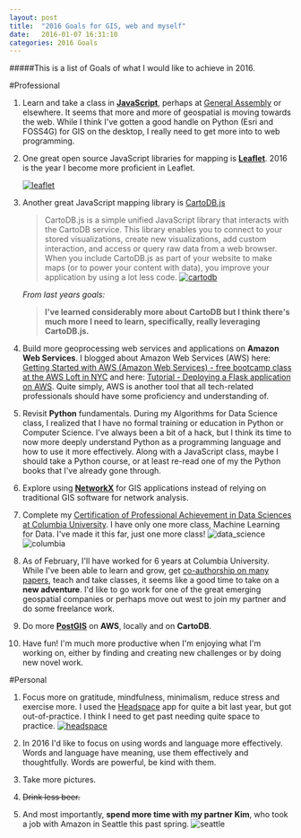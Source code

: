 ```yaml
---
layout: post
title:  "2016 Goals for GIS, web and myself"
date:   2016-01-07 16:31:10
categories: 2016 Goals
---
```


#####This is a list of Goals of what I would like to achieve in 2016. 

#Professional

1. Learn and take a class in **[JavaScript](https://www.javascript.com/)**, perhaps at [General Assembly](https://generalassemb.ly/) or elsewhere. It seems that more and more of geospatial is moving towards the web. While I think I've gotten a good handle on Python (Esri and FOSS4G) for GIS on the desktop, I really need to get more into to web programming. 


2. One great open source JavaScript libraries for mapping is **[Leaflet](http://leafletjs.com/)**. 2016 is the year I become more proficient in Leaflet. 

	[![leaflet](http://leafletjs.com/docs/images/logo.png)](http://leafletjs.com/)

3. Another great JavaScript mapping library is [CartoDB.js](http://docs.cartodb.com/cartodb-platform/cartodb-js/)

	> CartoDB.js is a simple unified JavaScript library that interacts with the CartoDB service. This library enables you to connect to your stored visualizations, create new visualizations, add custom interaction, and access or query raw data from a web browser. When you include CartoDB.js as part of your website to make maps (or to power your content with data), you improve your application by using a lot less code.
	[![cartodb](http://cartodb.s3.amazonaws.com/static/logos_full_cartodb_light.png)](http://docs.cartodb.com/cartodb-platform/cartodb-js/)
	
	*From last years goals:*
	
	> **I've learned considerably more about CartoDB but I think there's much more I need to learn, specifically, really leveraging CartoDB.js.**


4. Build more geoprocessing web services and applications on **Amazon Web Services**. I blogged about Amazon Web Services (AWS) here: [Getting Started with AWS (Amazon Web Services) - free bootcamp class at the AWS Loft in NYC](http://nygeog.github.io/2015/10/28/getting-started-with-aws.html) and here: [Tutorial - Deploying a Flask application on AWS](http://nygeog.github.io/2015/11/04/flask-tutorial-on-aws.html). Quite simply, AWS is another tool that all tech-related professionals should have some proficiency and understanding of. 

5. Revisit **Python** fundamentals. During my Algorithms for Data Science class, I realized that I have no formal training or education in Python or Computer Science. I've always been a bit of a hack, but I think its time to now more deeply understand Python as a programming language and how to use it more effectively. Along with a JavaScript class, maybe I should take a Python course, or at least re-read one of my the Python books that I've already gone through. 

6. Explore using **[NetworkX](https://networkx.github.io/)** for GIS applications instead of relying on traditional GIS software for network analysis. 

7. Complete my [Certification of Professional Achievement in Data Sciences at Columbia University](http://datascience.columbia.edu/certification). I have only one more class, Machine Learning for Data. I've made it this far, just one more class!
![data_science](http://datascience.columbia.edu/files/seasdepts/idseLogo_1.jpg) 
![columbia](http://datascience.columbia.edu/sites/all/themes/ias/seasidse/images/idse-culogo.jpg)

8. As of February, I'll have worked for 6 years at Columbia University. While I've been able to learn and grow, get [co-authorship on many papers](http://nygeog.github.io/resume_cv/#publications), teach and take classes, it seems like a good time to take on a **new adventure**. I'd like to go work for one of the great emerging geospatial companies or perhaps move out west to join my partner and do some freelance work. 

9. Do more **[PostGIS](http://postgis.net/)** on **AWS**, locally and on **CartoDB**. 
 
10. Have fun! I'm much more productive when I'm enjoying what I'm working on, either by finding and creating new challenges or by doing new novel work.

#Personal

1. Focus more on gratitude, mindfulness, minimalism, reduce stress and exercise more. I used the [Headspace](https://www.headspace.com/) app for quite a bit last year, but got out-of-practice. I think I need to get past needing quite space to practice. [![headspace](https://www.headspace.com/bundles/headspacesite/images/v2/logo-desktop.svg)](https://www.headspace.com/)

2. In 2016 I'd like to focus on using words and language more effectively. Words and language have meaning, use them effectively and thoughtfully. Words are powerful, be kind with them. 
 
3. Take more pictures. 

4. <strike>Drink less beer.</strike>

5. And most importantly, **spend more time with my partner Kim**, who took a job with Amazon in Seattle this past spring. 
![seattle](http://www.athomeinlove.com/wp-content/uploads/2013/09/visit-seattle.jpg)

